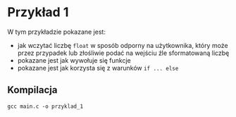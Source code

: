 # Przykład 1

W tym przykładzie pokazane jest:
 - jak wczytać liczbę `float` w sposób odporny na użytkownika, który może przez przypadek lub złośliwie podać na wejściu źle sformatowaną liczbę
 - pokazane jest jak wywołuje się funkcje
 - pokazane jest jak korzysta się z warunków `if ... else`

## Kompilacja

`gcc main.c -o przyklad_1`

